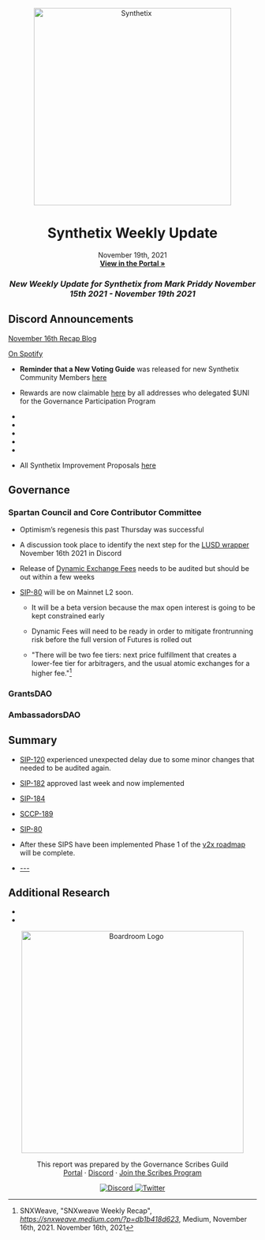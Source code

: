 
<p align="center">
  <a href="http://app.boardroom.info/BanklessDAO">
    <img src="https://miro.medium.com/max/1400/1*V3K-Uu2va_r9p7O2p_FzMw.png" alt="Synthetix" width="400" />
  </a>
  <h1 align="center">Synthetix Weekly Update</h1>
  <p align="center">
    November 19th, 2021
  <br />
  <a href="http://app.boardroom.info/BanklessDAO"><strong>View in the Portal »</strong></a>
  <br />
  </p>
</p>

### <p align="center"> *New Weekly Update for Synthetix from Mark Priddy November 15th 2021 - November 19th 2021*

## Discord Announcements
	
[November 16th Recap Blog](https://snxweave.medium.com/?p=db1b418d623)

[On Spotify](https://open.spotify.com/episode/4394nKGb28LAugmC0i54K4)

- **Reminder that a New Voting Guide** was released for new Synthetix Community Members [here](https://medium.com/@akng105/a-guide-to-synthetix-voting-for-new-community-members-fa57d929b2ce)

- Rewards are now claimable [here](https://synthetixembassy.io/gpp) by all addresses who delegated $UNI for the Governance Participation Program

- 

-
	
- 
	
-
	
-
	
- All Synthetix Improvement Proposals [here](https://sips.synthetix.io/all-sip/)
	
## Governance

### Spartan Council and Core Contributor Committee

- Optimism’s regenesis this past Thursday was successful

- A discussion took place to identify the next step for the [LUSD wrapper](https://sips.synthetix.io/sips/sip-189/) November 16th 2021 in Discord
	
- Release of [Dynamic Exchange Fees](https://sips.synthetix.io/sips/sip-184) needs to be audited but should be out within a few weeks
	
- [SIP-80](https://sips.synthetix.io/sips/sip-80/) will be on Mainnet L2 soon. 
  - It will be a beta version because the max open interest is going to be kept constrained early
	
  - Dynamic Fees will need to be ready in order to mitigate frontrunning risk before the full version of Futures is rolled out
	
  - "There will be two fee tiers: next price fulfillment that creates a lower-fee tier for arbitragers, and the usual atomic exchanges for a higher fee."[^1]
[^1]: SNXWeave, "SNXweave Weekly Recap", *https://snxweave.medium.com/?p=db1b418d623*, Medium, November 16th, 2021. November 16th, 2021	
### GrantsDAO



	

	
### AmbassadorsDAO



## Summary

- [SIP-120](https://sips.synthetix.io/sips/sip-120) experienced unexpected delay due to some minor changes that needed to be audited again.

- [SIP-182](https://sips.synthetix.io/sips/sip-182/) approved last week and now implemented

- [SIP-184](https://sips.synthetix.io/sips/sip-184) 
	
- [SCCP-189](https://sips.synthetix.io/sips/sip-189/) 

- [SIP-80](https://sips.synthetix.io/sips/sip-80/) 

- After these SIPS have been implemented Phase 1 of the [v2x roadmap](https://blog.synthetix.io/v2x-revisited/) will be complete.

- [---](---) 
	
	
## Additional Research

- 

- 

<p align="center">
  <a href="http://app.boardroom.info/">
    <img src="https://i.ibb.co/PFcchnQ/boardroom.png" alt="Boardroom Logo" width="450" />
  </a>
</p>

<p align="center">
	This report was prepared by the Governance Scribes Guild
  <br />
  <a href="http://boardroom.info/">Portal</a>
  ·
  <a href="https://discord.com/invite/tgrTFg9">Discord</a>
  ·
  <a href="https://boardroom.mirror.xyz/JHrN8nVy_J4C7Xzj37zoyPANg0ZnNszhWy9YOZHC0lM">Join the Scribes Program</a>
</p>

<p align="center">
  <a href="https://discord.gg/CEZ8WfuK8s">
    <img src="https://img.shields.io/badge/Discord-Join-7289da?style=for-the-badge&logo=discord&logoColor=white" alt="Discord" />
  </a>
  <a href="https://twitter.com/boardroom_info">
    <img src="https://img.shields.io/badge/Twitter-Follow-1da1f2?style=for-the-badge&logo=twitter&logoColor=white" alt="Twitter" />
  </a>
</p>





